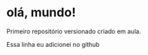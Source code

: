 # olá, mundo!

 Primeiro repositório versionado criado em aula.

 Essa linha eu adicionei no github
